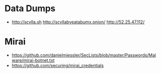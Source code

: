 # Data Dumps
- http://scylla.sh http://scyllabyeatabumx.onion/ http://52.25.47.112/ 

# Mirai

- https://github.com/danielmiessler/SecLists/blob/master/Passwords/Malware/mirai-botnet.txt
- https://github.com/securing/mirai_credentials

